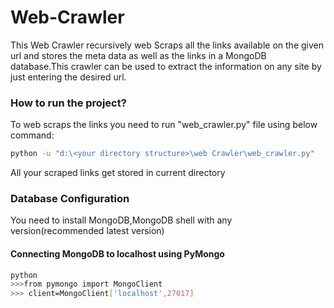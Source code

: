 # Web-Crawler
This Web Crawler recursively web Scraps all the links available on the given url and stores the meta data as well as the links in a MongoDB database.This crawler can be used to extract the information on any site by just entering the desired url.

### How to run the project?
To web scraps the links you need to run "web_crawler.py" file using below command:
```bash
python -u "d:\<your directory structure>\web Crawler\web_crawler.py"
```
All your scraped links get stored in current directory

### Database Configuration
You need to install MongoDB,MongoDB shell with any version(recommended latest version)
#### Connecting MongoDB to localhost using PyMongo
```bash
python
>>>from pymongo import MongoClient
>>> client=MongoClient['localhost',27017]
```
